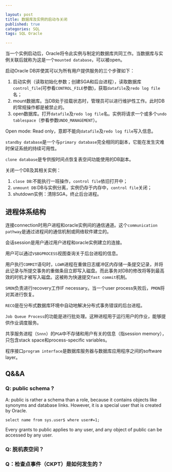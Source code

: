 ```yaml
---

layout: post
title: 数据库及实例的启动与关闭
published: true
categories: SQL
tags: SQL Oracle

---
```


当一个实例启动后，Oracle将令此实例与制定的数据库共同工作。当数据库与实例关联后就称为这是一个`mounted database`，可以被open。

启动Oracle DB并使其可以为所有用户提供服务的三个步骤如下：

1. 启动实例（读取初始化参数；创建SGA和后台进程），读取数据库`control_file`(可参看`CONTROL_FILE`参数)，获取`datafile`及`redo log file`名；
2. mount数据库。当DB处于挂载状态时，管理员可以进行维护性工作。此时DB的常规操作都是被禁止的。
3. open数据库。打开`datafile`及`redo log file`名。实例将请求一个或多个`undo tablespace`（参看参数`UNDO_MANAGEMENT`）。

Open mode: Read only，意即不能向`datafile`及`redo log file`写入信息。

`standby database`是一个与`primary database`完全相同的副本，它能在发生灾难时保证系统的持续可用性。

`clone database`是专供按时间点恢复表空间功能使用的DB副本。

关闭一个DB及其相关实例：

1. `close DB`:不能执行一班操作，`control file`依旧打开中；
2. `unmount DB`:DB与实例分离，实例仍存于内存中，`control file`关闭；
3. shutdown实例：清除SGA，终止后台进程。

## 进程体系结构

连接connection时用户进程和oracle实例间的通信通道。这个`communication pathway`是通过进程间的通信机制或网络软件建立的。

会话session是用户通过用户进程和oracle实例建立的连接。

用户可以通过`V$BGPROCESS`视图查询关于后台进程的信息。

用户执行`COMMIT`语句时，`LGWR`进程在重做日志缓冲区内存储一条提交记录，并将此记录与所提交事务的重做条目立即写入磁盘。而此事务对DB的修改将等到最高效的时机才被写入磁盘。这被称为快速提交`fast commit`机制。

`SMON`负责进行recovery工作IF necessary。当一个user process失败后，`PMON`将对其进行恢复。

`RECO`是在分布式数据库环境中自动地解决分布式事务错误的后台进程。

`Job Queue Process`的功能是进行批处理。这种进程用于运行用户的作业，能够提供作业调度服务。

共享服务进程（`Snnn`）的`PGA`中不存储和用户有关的信息（指session memory），只包含stack space和process-specific variables。

程序接口`program interface`是数据库服务器与数据库应用程序之间的software layer。

## Q&&A

### Q: public schema ?

A: public is rather a schema than a role, because it contains objects like synonyms and database links. However, it is a special user that is created by Oracle.

`select name from sys.user$ where user#=1;`

Every grants to public applies to any user, and any object of public can be accessed by any user.

### Q: 脱机表空间？

### Q：检查点事件（CKPT）是如何发生的？

